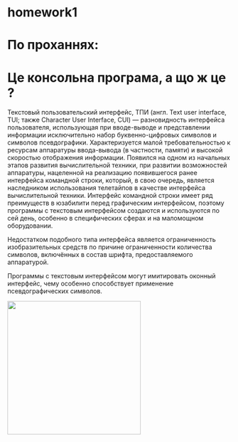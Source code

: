 # homework1

<h1>По проханнях:<h1>
<h1>Це консольна програма, а що  ж це ? </h1>
<p>Текстовый пользовательский интерфейс, ТПИ (англ. Text user interface, TUI; также Character User Interface, CUI) — разновидность интерфейса пользователя, использующая при вводе-выводе и представлении информации исключительно набор буквенно-цифровых символов и символов псевдографики. Характеризуется малой требовательностью к ресурсам аппаратуры ввода-вывода (в частности, памяти) и высокой скоростью отображения информации. Появился на одном из начальных этапов развития вычислительной техники, при развитии возможностей аппаратуры, нацеленной на реализацию появившегося ранее интерфейса командной строки, который, в свою очередь, является наследником использования телетайпов в качестве интерфейса вычислительной техники. Интерфейс командной строки имеет ряд преимуществ в юзабилити перед графическим интерфейсом, поэтому программы с текстовым интерфейсом создаются и используются по сей день, особенно в специфических сферах и на маломощном оборудовании.

Недостатком подобного типа интерфейса является ограниченность изобразительных средств по причине ограниченности количества символов, включённых в состав шрифта, предоставляемого аппаратурой.

Программы с текстовым интерфейсом могут имитировать оконный интерфейс, чему особенно способствует применение псевдографических символов.</p>


<img src="http://s2.quickmeme.com/img/14/144ee82562a07c2aa64ec23151514e4c6ade62127d5ce6be36cf57a78db65bbe.jpg" width="300px" height="300px"></img>